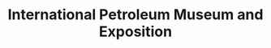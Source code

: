 ---
layout: repo
title: "International Petroleum Museum and Exposition "
id: 24977
permalink: repos/24977/
---